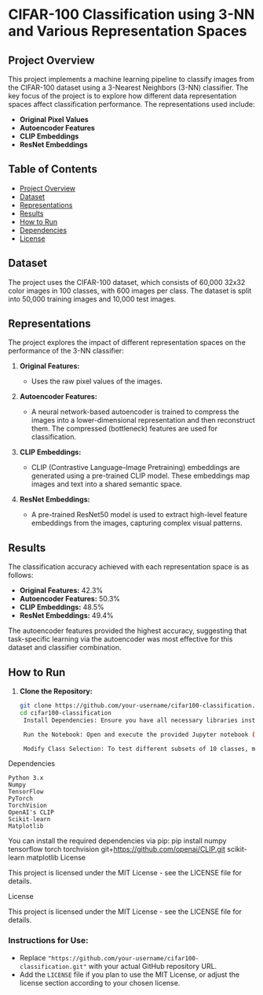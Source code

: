 # CIFAR-100 Classification using 3-NN and Various Representation Spaces

## Project Overview

This project implements a machine learning pipeline to classify images from the CIFAR-100 dataset using a 3-Nearest Neighbors (3-NN) classifier. The key focus of the project is to explore how different data representation spaces affect classification performance. The representations used include:

- **Original Pixel Values**
- **Autoencoder Features**
- **CLIP Embeddings**
- **ResNet Embeddings**

## Table of Contents

- [Project Overview](#project-overview)
- [Dataset](#dataset)
- [Representations](#representations)
- [Results](#results)
- [How to Run](#how-to-run)
- [Dependencies](#dependencies)
- [License](#license)

## Dataset

The project uses the CIFAR-100 dataset, which consists of 60,000 32x32 color images in 100 classes, with 600 images per class. The dataset is split into 50,000 training images and 10,000 test images.

## Representations

The project explores the impact of different representation spaces on the performance of the 3-NN classifier:

1. **Original Features:**
   - Uses the raw pixel values of the images.

2. **Autoencoder Features:**
   - A neural network-based autoencoder is trained to compress the images into a lower-dimensional representation and then reconstruct them. The compressed (bottleneck) features are used for classification.

3. **CLIP Embeddings:**
   - CLIP (Contrastive Language–Image Pretraining) embeddings are generated using a pre-trained CLIP model. These embeddings map images and text into a shared semantic space.

4. **ResNet Embeddings:**
   - A pre-trained ResNet50 model is used to extract high-level feature embeddings from the images, capturing complex visual patterns.

## Results

The classification accuracy achieved with each representation space is as follows:

- **Original Features:** 42.3%
- **Autoencoder Features:** 50.3%
- **CLIP Embeddings:** 48.5%
- **ResNet Embeddings:** 49.4%

The autoencoder features provided the highest accuracy, suggesting that task-specific learning via the autoencoder was most effective for this dataset and classifier combination.

## How to Run

1. **Clone the Repository:**
   ```bash
   git clone https://github.com/your-username/cifar100-classification.git
   cd cifar100-classification
    Install Dependencies: Ensure you have all necessary libraries installed. See the Dependencies section for details.

    Run the Notebook: Open and execute the provided Jupyter notebook (classification_pipeline.ipynb) in Google Colab or your local environment.

    Modify Class Selection: To test different subsets of 10 classes, modify the selected_classes list in the notebook.

Dependencies

    Python 3.x
    Numpy
    TensorFlow
    PyTorch
    TorchVision
    OpenAI's CLIP
    Scikit-learn
    Matplotlib

You can install the required dependencies via pip: pip install numpy tensorflow torch torchvision git+https://github.com/openai/CLIP.git scikit-learn matplotlib
License

This project is licensed under the MIT License - see the LICENSE file for details.

License

This project is licensed under the MIT License - see the LICENSE file for details.


### Instructions for Use:
- Replace `"https://github.com/your-username/cifar100-classification.git"` with your actual GitHub repository URL.
- Add the `LICENSE` file if you plan to use the MIT License, or adjust the license section according to your chosen license.
